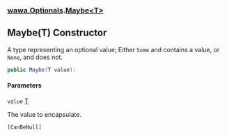 ### [wawa.Optionals](wawa.Optionals.md 'wawa.Optionals').[Maybe&lt;T&gt;](Maybe{T}.md 'wawa.Optionals.Maybe<T>')

## Maybe(T) Constructor

A type representing an optional value; Either `Some` and contains a value, or `None`, and does not.

```csharp
public Maybe(T value);
```
#### Parameters

<a name='wawa.Optionals.Maybe_T_.Maybe(T).value'></a>

`value` [T](Maybe{T}.md#wawa.Optionals.Maybe_T_.T 'wawa.Optionals.Maybe<T>.T')

The value to encapsulate.<p/>`[CanBeNull]`